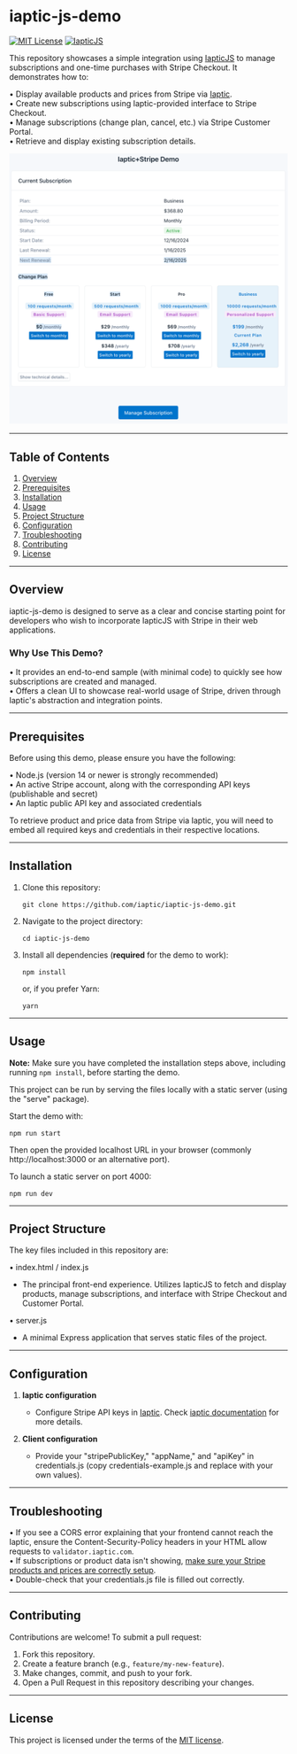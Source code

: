 # iaptic-js-demo

[![MIT License](https://img.shields.io/badge/license-MIT-blue.svg)](LICENSE)
[![IapticJS](https://img.shields.io/badge/iaptic-js-blue.svg)](https://www.iaptic.com/documentation/iaptic-js)

This repository showcases a simple integration using [IapticJS](https://www.iaptic.com/documentation/iaptic-js) to manage subscriptions and one-time purchases with Stripe Checkout. It demonstrates how to:

• Display available products and prices from Stripe via [Iaptic](https://iaptic.com).  
• Create new subscriptions using Iaptic-provided interface to Stripe Checkout.  
• Manage subscriptions (change plan, cancel, etc.) via Stripe Customer Portal.  
• Retrieve and display existing subscription details.

![Screenshot](images/iaptic-js-demo.png)

---

## Table of Contents

1. [Overview](#overview)  
2. [Prerequisites](#prerequisites)  
3. [Installation](#installation)  
4. [Usage](#usage)  
5. [Project Structure](#project-structure)  
6. [Configuration](#configuration)  
7. [Troubleshooting](#troubleshooting)  
8. [Contributing](#contributing)  
9. [License](#license)

---

## Overview

iaptic-js-demo is designed to serve as a clear and concise starting point for developers who wish to incorporate IapticJS with Stripe in their web applications.

### Why Use This Demo?

• It provides an end-to-end sample (with minimal code) to quickly see how subscriptions are created and managed.  
• Offers a clean UI to showcase real-world usage of Stripe, driven through Iaptic's abstraction and integration points.

---

## Prerequisites

Before using this demo, please ensure you have the following:

• Node.js (version 14 or newer is strongly recommended)  
• An active Stripe account, along with the corresponding API keys (publishable and secret)  
• An Iaptic public API key and associated credentials  

To retrieve product and price data from Stripe via Iaptic, you will need to embed all required keys and credentials in their respective locations.

---

## Installation

1. Clone this repository:
   ```
   git clone https://github.com/iaptic/iaptic-js-demo.git
   ```
2. Navigate to the project directory:
   ```
   cd iaptic-js-demo
   ```
3. Install all dependencies (**required** for the demo to work):
   ```
   npm install
   ```
   or, if you prefer Yarn:
   ```
   yarn
   ```

---

## Usage

**Note:** Make sure you have completed the installation steps above, including running `npm install`, before starting the demo.

This project can be run by serving the files locally with a static server (using the "serve" package).  

Start the demo with:
```
npm run start
```
Then open the provided localhost URL in your browser (commonly http://localhost:3000 or an alternative port).

To launch a static server on port 4000:
```
npm run dev
```

---

## Project Structure

The key files included in this repository are:

• index.html / index.js  
  - The principal front-end experience. Utilizes IapticJS to fetch and display products, manage subscriptions, and interface with Stripe Checkout and Customer Portal.

• server.js  
  - A minimal Express application that serves static files of the project.

---

## Configuration

1. **Iaptic configuration**  
   - Configure Stripe API keys in [Iaptic](https://iaptic.com/settings). Check [iaptic documentation](https://iaptic.com/documentation/stripe) for more details.

2. **Client configuration**  
   - Provide your "stripePublicKey," "appName," and "apiKey" in credentials.js (copy credentials-example.js and replace with your own values).

---

## Troubleshooting

• If you see a CORS error explaining that your frontend cannot reach the Iaptic, ensure the Content-Security-Policy headers in your HTML allow requests to `validator.iaptic.com`.  
• If subscriptions or product data isn't showing, [make sure your Stripe products and prices are correctly setup](https://iaptic.com/documentation/stripe/how-to/configure-products).  
• Double-check that your credentials.js file is filled out correctly.

---

## Contributing

Contributions are welcome! To submit a pull request:

1. Fork this repository.  
2. Create a feature branch (e.g., `feature/my-new-feature`).  
3. Make changes, commit, and push to your fork.  
4. Open a Pull Request in this repository describing your changes.

---

## License

This project is licensed under the terms of the [MIT license](LICENSE).

